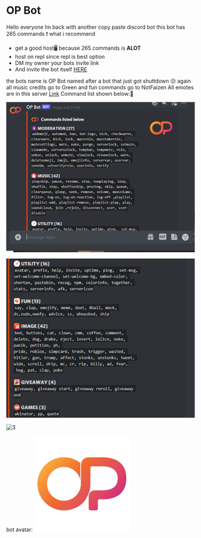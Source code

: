# OP Bot
Hello everyone
Im back with another copy paste discord bot
this bot has 265 commands ❗ what i recommend
- get a good host🖥️ because 265 commands is **ALOT**
- host on repl since repl is best option
- DM my owner your bots invite link
- And invite the bot itself [HERE](https://discord.com/api/oauth2/authorize?client_id=896133866874613820&permissions=8&scope=bot)
 
 
the bots name is OP Bot named after a bot that just got shuttdown 😔
again all music credits go to Green and fun commands go to NotFaizen
All emotes are in this server [Link](https://discord.gg/t759rpbgDG)
Command list shown below:🥂

![1](https://github.com/Snipedprox/OP_Bot/blob/main/Preview/ss1.png?raw=true)

![2](https://github.com/Snipedprox/OP_Bot/blob/main/Preview/ss2.png?raw=true)

![3](/preview/ss3.jpg)


bot avatar:
![Avatar](https://github.com/Snipedprox/OP_Bot/blob/main/Preview/op.png?raw=true)

